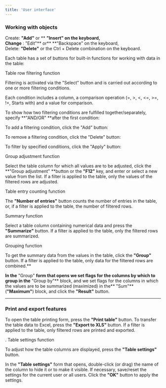 ```yaml
---
title: 'User interface'
---
```


### Working with objects

Create: **"Add"** or ** **"Insert" on the keyboard,  
Change** : "Edit"** or** **"Backspace" on the keyboard,  
Delete: **"Delete"** or the Ctrl + Delete combination on the keyboard.  
   
  
Each table has a set of buttons for built-in functions for working with data in the table:  

Table row filtering function

Filtering is activated via the "Select" button  and is carried out according to one or more filtering conditions.

Each condition includes a column, a comparison operation (=, \>, <, <=, \>=, !=, Starts with) and a value for comparison.

To show how two filtering conditions are fulfilled together/separately, specify **"AND/OR" **after the first condition:

 

To add a filtering condition, click the "Add" button:

   
  
To remove a filtering condition, click the "Delete" button:

 

To filter by specified conditions, click the "Apply" button:

  
  
Group adjustment function

Select the table column for which all values are to be adjusted, click the **"Group adjustment" **button or the **"F12"** key, and enter or select a new value from the list. If a filter is applied to the table, only the values of the filtered rows are adjusted.  
  
Table entry counting function

The **"Number of entries"** button counts the number of entries in the table, or, if a filter is applied to the table, the number of filtered rows.  
  
Summary function

Select a table column containing numerical data and press the **"Summarize"** button.  If a filter is applied to the table, only the filtered rows are summarized.  
  
Grouping function

To get the summary data from the values in the table, click the **"Group"** button. If a filter is applied to the table, only data for the filtered rows are combined.**  
  
  
**In the** "Group" **form that opens we set flags for the columns by which to group in the** "Group by"** block, and we set flags for the columns in which the values are to be summarized (maximized) in the** "Sum"** (**"Maximum"**) block, and click the **"Result"** button.

 ** **

### Print and export features

To open the table printing form, press the **"Print table"** button. To transfer the table data to Excel, press the **"Export to XLS"** button. If a filter is applied to the table, only filtered rows are printed and exported.

. Table settings function

To adjust how the table columns are displayed, press the **"Table settings"** button.  
  
In the **"Table settings"** form that opens,  double-click (or drag) the name of the column to hide it or to make it visible. If necessary, save/reset the settings for the current user or all users. Click the **"OK"** button to apply the settings. 

  
